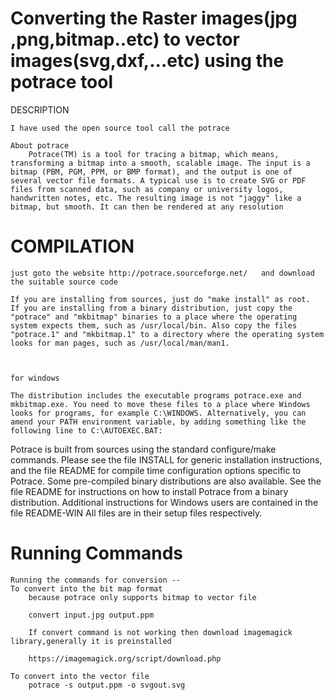 # Converting the Raster images(jpg ,png,bitmap..etc) to vector images(svg,dxf,...etc) using the potrace tool
	   
DESCRIPTION

	I have used the open source tool call the potrace

	About potrace
		Potrace(TM) is a tool for tracing a bitmap, which means, transforming a bitmap into a smooth, scalable image. The input is a bitmap (PBM, PGM, PPM, or BMP format), and the output is one of several vector file formats. A typical use is to create SVG or PDF files from scanned data, such as company or university logos, handwritten notes, etc. The resulting image is not "jaggy" like a bitmap, but smooth. It can then be rendered at any resolution



# COMPILATION
	just goto the website http://potrace.sourceforge.net/	and download the suitable source code

	If you are installing from sources, just do "make install" as root.
	If you are installing from a binary distribution, just copy the "potrace" and "mkbitmap" binaries to a place where the operating system expects them, such as /usr/local/bin. Also copy the files "potrace.1" and "mkbitmap.1" to a directory where the operating system looks for man pages, such as /usr/local/man/man1.


	
	for windows 

	The distribution includes the executable programs potrace.exe and
	mkbitmap.exe. You need to move these files to a place where Windows looks for programs, for example C:\WINDOWS. Alternatively, you can amend your PATH environment variable, by adding something like the following line to C:\AUTOEXEC.BAT:


Potrace is built from sources using the standard configure/make commands. Please see the file INSTALL for generic installation instructions, and the file README for compile time configuration options specific to Potrace. Some pre-compiled binary distributions are also available. See the file README for instructions on how to install Potrace from a binary distribution. Additional instructions for Windows users are contained in the file README-WIN
All files are in their setup files respectively. 


# Running Commands

	Running the commands for conversion --
	To convert into the bit map format
		because potrace only supports bitmap to vector file

		convert input.jpg output.ppm

		If convert command is not working then download imagemagick library,generally it is preinstalled
		
		https://imagemagick.org/script/download.php

    To convert into the vector file
		potrace -s output.ppm -o svgout.svg



